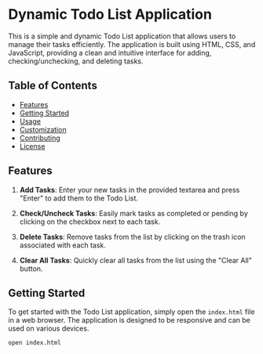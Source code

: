 # Dynamic Todo List Application

This is a simple and dynamic Todo List application that allows users to manage their tasks efficiently. The application is built using HTML, CSS, and JavaScript, providing a clean and intuitive interface for adding, checking/unchecking, and deleting tasks.

## Table of Contents
- [Features](#features)
- [Getting Started](#getting-started)
- [Usage](#usage)
- [Customization](#customization)
- [Contributing](#contributing)
- [License](#license)

## Features

1. **Add Tasks**: Enter your new tasks in the provided textarea and press "Enter" to add them to the Todo List.

2. **Check/Uncheck Tasks**: Easily mark tasks as completed or pending by clicking on the checkbox next to each task.

3. **Delete Tasks**: Remove tasks from the list by clicking on the trash icon associated with each task.

4. **Clear All Tasks**: Quickly clear all tasks from the list using the "Clear All" button.

## Getting Started

To get started with the Todo List application, simply open the `index.html` file in a web browser. The application is designed to be responsive and can be used on various devices.

```bash
open index.html
